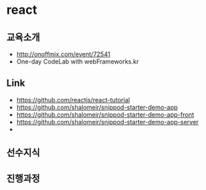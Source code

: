 # react

## 교육소개
* http://onoffmix.com/event/72541
* One-day CodeLab with webFrameworks.kr


## Link
* https://github.com/reactjs/react-tutorial
* https://github.com/shalomeir/snippod-starter-demo-app
* https://github.com/shalomeir/snippod-starter-demo-app-front
* https://github.com/shalomeir/snippod-starter-demo-app-server
* 

## 선수지식

## 진행과정